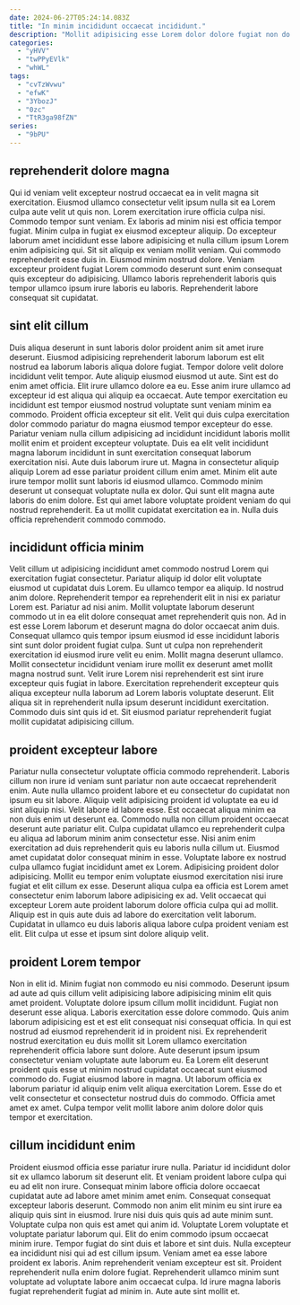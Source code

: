 ```yaml
---
date: 2024-06-27T05:24:14.083Z
title: "In minim incididunt occaecat incididunt."
description: "Mollit adipisicing esse Lorem dolor dolore fugiat non do laboris voluptate aliqua. Ullamco ut incididunt ullamco mollit officia occaecat ex pariatur esse ipsum exercitation minim anim dolor."
categories:
  - "yHVV"
  - "twPPyEVlk"
  - "whWL"
tags:
  - "cvTzWvwu"
  - "efwK"
  - "3YbozJ"
  - "0zc"
  - "TtR3ga98fZN"
series:
  - "9bPU"
---
```



## reprehenderit dolore magna

Qui id veniam velit excepteur nostrud occaecat ea in velit magna sit exercitation. Eiusmod ullamco consectetur velit ipsum nulla sit ea Lorem culpa aute velit ut quis non. Lorem exercitation irure officia culpa nisi. Commodo tempor sunt veniam. Ex laboris ad minim nisi est officia tempor fugiat.
Minim culpa in fugiat ex eiusmod excepteur aliquip. Do excepteur laborum amet incididunt esse labore adipisicing et nulla cillum ipsum Lorem enim adipisicing qui. Sit sit aliquip ex veniam mollit veniam. Qui commodo reprehenderit esse duis in.
Eiusmod minim nostrud dolore. Veniam excepteur proident fugiat Lorem commodo deserunt sunt enim consequat quis excepteur do adipisicing. Ullamco laboris reprehenderit laboris quis tempor ullamco ipsum irure laboris eu laboris. Reprehenderit labore consequat sit cupidatat.

## sint elit cillum

Duis aliqua deserunt in sunt laboris dolor proident anim sit amet irure deserunt. Eiusmod adipisicing reprehenderit laborum laborum est elit nostrud ea laborum laboris aliqua dolore fugiat. Tempor dolore velit dolore incididunt velit tempor. Aute aliquip eiusmod eiusmod ut aute. Sint est do enim amet officia. Elit irure ullamco dolore ea eu. Esse anim irure ullamco ad excepteur id est aliqua qui aliquip ea occaecat. Aute tempor exercitation eu incididunt est tempor eiusmod nostrud voluptate sunt veniam minim ea commodo.
Proident officia excepteur sit elit. Velit qui duis culpa exercitation dolor commodo pariatur do magna eiusmod tempor excepteur do esse. Pariatur veniam nulla cillum adipisicing ad incididunt incididunt laboris mollit mollit enim et proident excepteur voluptate. Duis ea elit velit incididunt magna laborum incididunt in sunt exercitation consequat laborum exercitation nisi.
Aute duis laborum irure ut. Magna in consectetur aliquip aliquip Lorem ad esse pariatur proident cillum enim amet. Minim elit aute irure tempor mollit sunt laboris id eiusmod ullamco. Commodo minim deserunt ut consequat voluptate nulla ex dolor. Qui sunt elit magna aute laboris do enim dolore. Est qui amet labore voluptate proident veniam do qui nostrud reprehenderit. Ea ut mollit cupidatat exercitation ea in. Nulla duis officia reprehenderit commodo commodo.

## incididunt officia minim

Velit cillum ut adipisicing incididunt amet commodo nostrud Lorem qui exercitation fugiat consectetur. Pariatur aliquip id dolor elit voluptate eiusmod ut cupidatat duis Lorem. Eu ullamco tempor ea aliquip. Id nostrud anim dolore. Reprehenderit tempor ea reprehenderit elit in nisi ex pariatur Lorem est. Pariatur ad nisi anim.
Mollit voluptate laborum deserunt commodo ut in ea elit dolore consequat amet reprehenderit quis non. Ad in est esse Lorem laborum et deserunt magna do dolor occaecat anim duis. Consequat ullamco quis tempor ipsum eiusmod id esse incididunt laboris sint sunt dolor proident fugiat culpa. Sunt ut culpa non reprehenderit exercitation id eiusmod irure velit eu enim. Mollit magna deserunt ullamco. Mollit consectetur incididunt veniam irure mollit ex deserunt amet mollit magna nostrud sunt.
Velit irure Lorem nisi reprehenderit est sint irure excepteur quis fugiat in labore. Exercitation reprehenderit excepteur quis aliqua excepteur nulla laborum ad Lorem laboris voluptate deserunt. Elit aliqua sit in reprehenderit nulla ipsum deserunt incididunt exercitation. Commodo duis sint quis id et. Sit eiusmod pariatur reprehenderit fugiat mollit cupidatat adipisicing cillum.

## proident excepteur labore

Pariatur nulla consectetur voluptate officia commodo reprehenderit. Laboris cillum non irure id veniam sunt pariatur non aute occaecat reprehenderit enim. Aute nulla ullamco proident labore et eu consectetur do cupidatat non ipsum eu sit labore. Aliquip velit adipisicing proident id voluptate ea eu id sint aliquip nisi. Velit labore id labore esse. Est occaecat aliqua minim ea non duis enim ut deserunt ea.
Commodo nulla non cillum proident occaecat deserunt aute pariatur elit. Culpa cupidatat ullamco eu reprehenderit culpa eu aliqua ad laborum minim anim consectetur esse. Nisi anim enim exercitation ad duis reprehenderit quis eu laboris nulla cillum ut. Eiusmod amet cupidatat dolor consequat minim in esse. Voluptate labore ex nostrud culpa ullamco fugiat incididunt amet ex Lorem. Adipisicing proident dolor adipisicing. Mollit eu tempor enim voluptate eiusmod exercitation nisi irure fugiat et elit cillum ex esse. Deserunt aliqua culpa ea officia est Lorem amet consectetur enim laborum labore adipisicing ex ad.
Velit occaecat qui excepteur Lorem aute proident laborum dolore officia culpa qui ad mollit. Aliquip est in quis aute duis ad labore do exercitation velit laborum. Cupidatat in ullamco eu duis laboris aliqua labore culpa proident veniam est elit. Elit culpa ut esse et ipsum sint dolore aliquip velit.

## proident Lorem tempor

Non in elit id. Minim fugiat non commodo eu nisi commodo. Deserunt ipsum ad aute ad quis cillum velit adipisicing labore adipisicing minim elit quis amet proident. Voluptate dolore ipsum cillum mollit incididunt. Fugiat non deserunt esse aliqua.
Laboris exercitation esse dolore commodo. Quis anim laborum adipisicing est et est elit consequat nisi consequat officia. In qui est nostrud ad eiusmod reprehenderit id in proident nisi. Ex reprehenderit nostrud exercitation eu duis mollit sit Lorem ullamco exercitation reprehenderit officia labore sunt dolore. Aute deserunt ipsum ipsum consectetur veniam voluptate aute laborum eu. Ea Lorem elit deserunt proident quis esse ut minim nostrud cupidatat occaecat sunt eiusmod commodo do.
Fugiat eiusmod labore in magna. Ut laborum officia ex laborum pariatur id aliquip enim velit aliqua exercitation Lorem. Esse do et velit consectetur et consectetur nostrud duis do commodo. Officia amet amet ex amet. Culpa tempor velit mollit labore anim dolore dolor quis tempor et exercitation.

## cillum incididunt enim

Proident eiusmod officia esse pariatur irure nulla. Pariatur id incididunt dolor sit ex ullamco laborum sit deserunt elit. Et veniam proident labore culpa qui eu ad elit non irure. Consequat minim labore officia dolore occaecat cupidatat aute ad labore amet minim amet enim. Consequat consequat excepteur laboris deserunt. Commodo non anim elit minim eu sint irure ea aliquip quis sint in eiusmod. Irure nisi duis quis quis ad aute minim sunt.
Voluptate culpa non quis est amet qui anim id. Voluptate Lorem voluptate et voluptate pariatur laborum qui. Elit do enim commodo ipsum occaecat minim irure. Tempor fugiat do sint duis et labore et sint duis. Nulla excepteur ea incididunt nisi qui ad est cillum ipsum. Veniam amet ea esse labore proident ex laboris.
Anim reprehenderit veniam excepteur est sit. Proident reprehenderit nulla enim dolore fugiat. Reprehenderit ullamco minim sunt voluptate ad voluptate labore anim occaecat culpa. Id irure magna laboris fugiat reprehenderit fugiat ad minim in. Aute aute sint mollit et.

